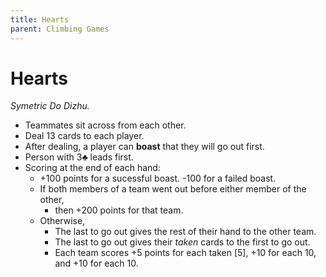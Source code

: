 ```yaml
---
title: Hearts
parent: Climbing Games
---
```


# Hearts

*Symetric Do Dizhu.*

- Teammates sit across from each other.
- Deal 13 cards to each player.
- After dealing, a player can **boast** that they will go out first.
- Person with <span class="cC">3♣︎</span> leads first.
- Scoring at the end of each hand:
    - +100 points for a sucessful boast. -100 for a failed boast.
    - If both members of a team went out before either member of the other, 
        - then +200 points for that team.
    - Otherwise,
        - The last to go out gives the rest of their hand to the other team.
        - The last to go out gives their *taken* cards to the first to go out.
        - Each team scores +5 points for each taken [5], +10 for each <span class="card">10</span>, and +10 for each <span class="card">10</span>.


